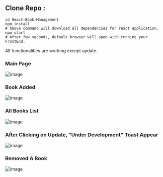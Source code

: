 ## Clone Repo :
~~~
cd React-Book-Management      
npm install  
# Above command will download all dependencies for react application.
npm start
# After few seconds, default browser will open with running your FrontEnd.
~~~ 

All functionalities are working except update.   
### Main Page    
![image](https://user-images.githubusercontent.com/100275369/193831260-fcc70103-3ec7-4c50-b48b-557be038cb94.png)
### Book Added
![image](https://user-images.githubusercontent.com/100275369/193831552-b6f50c0b-bbad-4384-9998-37bd5d9f37a2.png)
### All Books List
![image](https://user-images.githubusercontent.com/100275369/193831715-51bb14db-3786-47e0-8840-3afa6d52590c.png)
### After Clicking on Update, "Under Development" Toast Appear
![image](https://user-images.githubusercontent.com/100275369/193831771-304ee4c9-bbe0-48e3-b3ce-60f9655a07fa.png)
### Removed A Book
![image](https://user-images.githubusercontent.com/100275369/193832032-ec739962-96c8-4dae-aa50-340fc5c513f0.png)



